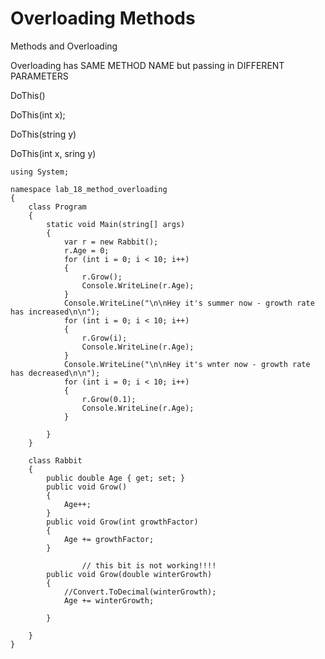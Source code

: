 # Overloading Methods

Methods and Overloading

Overloading has SAME METHOD NAME but passing in DIFFERENT PARAMETERS

DoThis()

DoThis(int x);

DoThis(string y)

DoThis(int x, sring y)

    using System;
    
    namespace lab_18_method_overloading
    {
        class Program
        {
            static void Main(string[] args)
            {
                var r = new Rabbit();
                r.Age = 0;
                for (int i = 0; i < 10; i++)
                {
                    r.Grow();
                    Console.WriteLine(r.Age);
                }
                Console.WriteLine("\n\nHey it's summer now - growth rate has increased\n\n");
                for (int i = 0; i < 10; i++)
                {
                    r.Grow(i);
                    Console.WriteLine(r.Age);
                }
                Console.WriteLine("\n\nHey it's wnter now - growth rate has decreased\n\n");
                for (int i = 0; i < 10; i++)
                {
                    r.Grow(0.1);
                    Console.WriteLine(r.Age);
                }
    
            }
        }
    
        class Rabbit
        {
            public double Age { get; set; }
            public void Grow()
            {
                Age++;
            }
            public void Grow(int growthFactor)
            {
                Age += growthFactor;
            }
    
    				// this bit is not working!!!!
            public void Grow(double winterGrowth)
            {
                //Convert.ToDecimal(winterGrowth);
                Age += winterGrowth;
     
            }
    
        }
    }